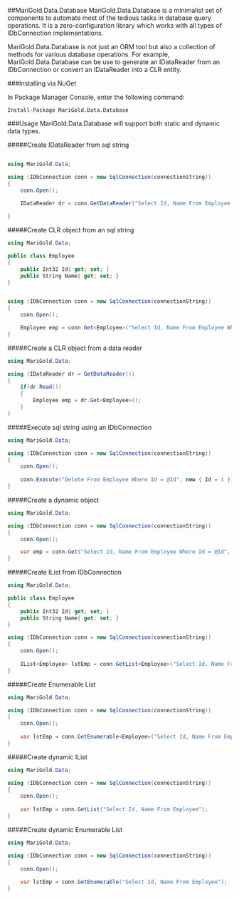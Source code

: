 ##MariGold.Data.Database
MariGold.Data.Database is a minimalist set of components to automate most of the tedious tasks in database query operations. It is a zero-configuration library which works with all types of IDbConnection implementations.

MariGold.Data.Database is not just an ORM tool but also a collection of methods for various database operations. For example, MariGold.Data.Database can be use to generate an IDataReader from an IDbConnection or convert an IDataReader into a CLR entity.


###Installing via NuGet

In Package Manager Console, enter the following command:
```
Install-Package MariGold.Data.Database
```
###Usage
MariGold.Data.Database will support both static and dynamic data types.

#####Create IDataReader from sql string

```csharp

using MariGold.Data;

using (IDbConnection conn = new SqlConnection(connectionString))
{
	conn.Open();

	IDataReader dr = conn.GetDataReader("Select Id, Name From Employee Where Id = @Id", new { Id = 1 });
	
}
```
#####Create CLR object from an sql string
```csharp
using MariGold.Data;

public class Employee
{
	public Int32 Id{ get; set; }
	public String Name{ get; set; }
}


using (IDbConnection conn = new SqlConnection(connectionString))
{
	conn.Open();

	Employee emp = conn.Get<Employee>("Select Id, Name From Employee Where Id = @Id", new { Id = 1 });
}
```
#####Create a CLR object from a data reader
```csharp
using MariGold.Data;

using (IDataReader dr = GetDataReader())
{
	if(dr.Read())
	{
		Employee emp = dr.Get<Employee>();
	}
}
```
#####Execute sql string using an IDbConnection
```csharp
using MariGold.Data;

using (IDbConnection conn = new SqlConnection(connectionString))
{
	conn.Open();
				
	conn.Execute("Delete From Employee Where Id = @Id", new { Id = 1 });
}
```
#####Create a dynamic object
```csharp
using MariGold.Data;

using (IDbConnection conn = new SqlConnection(connectionString))
{
	conn.Open();

	var emp = conn.Get("Select Id, Name From Employee Where Id = @Id", new { Id = 1 });
}
```
#####Create IList from IDbConnection
```csharp
using MariGold.Data;

public class Employee
{
	public Int32 Id{ get; set; }
	public String Name{ get; set; }
}

using (IDbConnection conn = new SqlConnection(connectionString))
{
	conn.Open();
				
	IList<Employee> lstEmp = conn.GetList<Employee>("Select Id, Name From Employee");
}
```
#####Create Enumerable List
```csharp
using MariGold.Data;

using (IDbConnection conn = new SqlConnection(connectionString))
{
	conn.Open();
				
	var lstEmp = conn.GetEnumerable<Employee>("Select Id, Name From Employee");
}
```
#####Create dynamic IList
```csharp
using MariGold.Data;

using (IDbConnection conn = new SqlConnection(connectionString))
{
	conn.Open();
				
	var lstEmp = conn.GetList("Select Id, Name From Employee");
}
```
#####Create dynamic Enumerable List
```csharp
using MariGold.Data;

using (IDbConnection conn = new SqlConnection(connectionString))
{
	conn.Open();
				
	var lstEmp = conn.GetEnumerable("Select Id, Name From Employee");
}
```